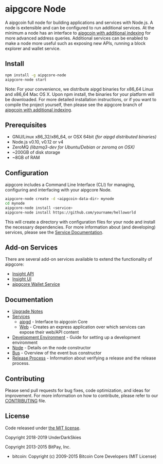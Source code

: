 aipgcore Node
============

A aipgcoin full node for building applications and services with Node.js. A node is extensible and can be configured to run additional services. At the minimum a node has an interface to [aipgcoin with additional indexing](https://github.com/underdarkskies/aipgcoin/tree/0.15.0-aipgcore) for more advanced address queries. Additional services can be enabled to make a node more useful such as exposing new APIs, running a block explorer and wallet service.

## Install

```bash
npm install -g aipgcore-node
aipgcore-node start
```

Note: For your convenience, we distribute aipgd binaries for x86_64 Linux and x86_64 Mac OS X. Upon npm install, the binaries for your platform will be downloaded. For more detailed installation instructions, or if you want to compile the project yourself, then please see the aipgcore branch of [aipgcoin with additional indexing](https://github.com/underdarkskies/aipgcoin/tree/0.15.0-aipgcore).

## Prerequisites

- GNU/Linux x86_32/x86_64, or OSX 64bit *(for aipgd distributed binaries)*
- Node.js v0.10, v0.12 or v4
- ZeroMQ *(libzmq3-dev for Ubuntu/Debian or zeromq on OSX)*
- ~200GB of disk storage
- ~8GB of RAM

## Configuration

aipgcore includes a Command Line Interface (CLI) for managing, configuring and interfacing with your aipgcore Node.

```bash
aipgcore-node create -d <aipgcoin-data-dir> mynode
cd mynode
aipgcore-node install <service>
aipgcore-node install https://github.com/yourname/helloworld
```

This will create a directory with configuration files for your node and install the necessary dependencies. For more information about (and developing) services, please see the [Service Documentation](docs/services.md).

## Add-on Services

There are several add-on services available to extend the functionality of aipgcore:

- [Insight API](https://github.com/underdarkskies/insight-api)
- [Insight UI](https://github.com/AIPowerGrid/aipg-insight-block-explorer)
- [aipgcore Wallet Service](https://github.com/AIPowerGrid/aipgcore-wallet-service)

## Documentation

- [Upgrade Notes](docs/upgrade.md)
- [Services](docs/services.md)
  - [aipgd](docs/services/aipgd.md) - Interface to aipgcoin Core
  - [Web](docs/services/web.md) - Creates an express application over which services can expose their web/API content
- [Development Environment](docs/development.md) - Guide for setting up a development environment
- [Node](docs/node.md) - Details on the node constructor
- [Bus](docs/bus.md) - Overview of the event bus constructor
- [Release Process](docs/release.md) - Information about verifying a release and the release process.

## Contributing

Please send pull requests for bug fixes, code optimization, and ideas for improvement. For more information on how to contribute, please refer to our [CONTRIBUTING](https://github.com/AIPowerGrid/aipgcore/blob/master/CONTRIBUTING.md) file.

## License

Code released under [the MIT license](https://github.com/AIPowerGrid/aipgcore-node/blob/master/LICENSE).

Copyright 2018-2019 UnderDarkSkies

Copyright 2013-2015 BitPay, Inc.

- bitcoin: Copyright (c) 2009-2015 Bitcoin Core Developers (MIT License)